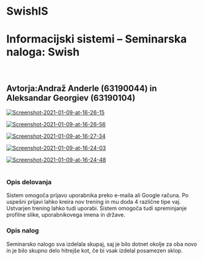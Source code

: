 # SwishIS
<h1>Informacijski sistemi – Seminarska naloga: Swish</h1> <br>
<h2>Avtorja:Andraž Anderle (63190044) in Aleksandar Georgiev (63190104)</h2>

<a href="https://ibb.co/yXjzMnZ"><img src="https://i.ibb.co/Y3s5K71/Screenshot-2021-01-09-at-16-26-15.png" alt="Screenshot-2021-01-09-at-16-26-15" border="0" /></a>

<a href="https://ibb.co/ZhDQscL"><img src="https://i.ibb.co/4jrby4m/Screenshot-2021-01-09-at-16-26-56.png" alt="Screenshot-2021-01-09-at-16-26-56" border="0" /></a>

<a href="https://ibb.co/YL7vHD6"><img src="https://i.ibb.co/2k7XG8w/Screenshot-2021-01-09-at-16-27-34.png" alt="Screenshot-2021-01-09-at-16-27-34" border="0" /></a>

<a href="https://imgbb.com/"><img src="https://i.ibb.co/GPJRn08/Screenshot-2021-01-09-at-16-24-03.png" alt="Screenshot-2021-01-09-at-16-24-03" border="0" /></a>

<a href="https://imgbb.com/"><img src="https://i.ibb.co/q74H15J/Screenshot-2021-01-09-at-16-24-48.png" alt="Screenshot-2021-01-09-at-16-24-48" border="0" /></a>
<br><br>
<h3> Opis delovanja </h3>
Sistem omogoča prijavo uporabnika preko e-maila ali Google računa. Po uspešni prijavi lahko kreira nov trening in mu doda 4 različne tipe vaj. Ustvarjen trening lahko tudi uporabi. Sistem omogoča tudi spreminjanje profilne slike, uporabnikovega imena in države.
<br>
<h3> Opis nalog </h3>
Seminarsko nalogo sva izdelala skupaj, saj je bilo dotnet okolje za oba novo in je bilo skupno delo hitrejše kot, če bi vsak izdelal posamezen sklop. 
